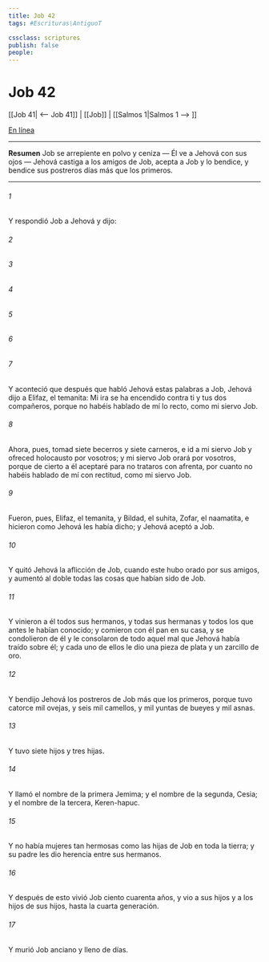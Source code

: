 ```yaml
---
title: Job 42
tags: #Escrituras\AntiguoT

cssclass: scriptures
publish: false
people:
---
```


# Job 42
[[Job 41| <-- Job 41]] | [[Job]] | [[Salmos 1|Salmos 1 --> ]]

[En línea](https://churchofjesuschrist.org/study/scriptures/ot/job/42?lang=spa)

---
__Resumen__
Job se arrepiente en polvo y ceniza — Él ve a Jehová con sus ojos — Jehová castiga a los amigos de Job, acepta a Job y lo bendice, y bendice sus postreros días más que los primeros.

---
###### 1 
Y respondió Job a Jehová y dijo:

###### 2 


###### 3 


###### 4 


###### 5 


###### 6 


###### 7 
Y aconteció que después que habló Jehová estas palabras a Job, Jehová dijo a Elifaz, el temanita: Mi ira se ha encendido contra ti y tus dos compañeros, porque no habéis hablado de mí lo recto, como mi siervo Job.

###### 8 
Ahora, pues, tomad siete becerros y siete carneros, e id a mi siervo Job y ofreced holocausto por vosotros; y mi siervo Job orará por vosotros, porque de cierto a él aceptaré para no trataros con afrenta, por cuanto no habéis hablado de mí con rectitud, como mi siervo Job.

###### 9 
Fueron, pues, Elifaz, el temanita, y Bildad, el suhita,  Zofar, el naamatita, e hicieron como Jehová les había dicho; y Jehová aceptó a Job.

###### 10 
Y quitó Jehová la aflicción de Job, cuando este hubo orado por sus amigos, y aumentó al doble todas las cosas que habían sido de Job.

###### 11 
Y vinieron a él todos sus hermanos, y todas sus hermanas y todos los que antes le habían conocido; y comieron con él pan en su casa, y se condolieron de él y le consolaron de todo aquel mal que Jehová había traído sobre él; y cada uno de ellos le dio una pieza de plata y un zarcillo de oro.

###### 12 
Y bendijo Jehová los postreros  de Job más que los primeros, porque tuvo catorce mil ovejas, y seis mil camellos, y mil yuntas de bueyes y mil asnas.

###### 13 
Y tuvo siete hijos y tres hijas.

###### 14 
Y llamó el nombre de la primera Jemima; y el nombre de la segunda, Cesia; y el nombre de la tercera, Keren-hapuc.

###### 15 
Y no había mujeres tan hermosas como las hijas de Job en toda la tierra; y su padre les dio herencia entre sus hermanos.

###### 16 
Y después de esto vivió Job ciento cuarenta años, y vio a sus hijos y a los hijos de sus hijos, hasta la cuarta generación.

###### 17 
Y murió Job anciano y lleno de días.

